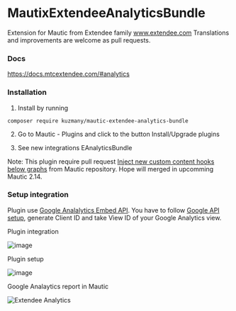 # MautixExtendeeAnalyticsBundle

Extension for Mautic from Extendee family www.extendee.com Translations and improvements are welcome as pull requests.

### Docs

https://docs.mtcextendee.com/#analytics

### Installation

1. Install by running 

`composer require kuzmany/mautic-extendee-analytics-bundle`

2. Go to Mautic - Plugins and click to the button Install/Upgrade plugins

3. See new integrations EAnalyticsBundle

Note: This plugin require pull request [Inject new custom content hooks below graphs](https://github.com/mautic/mautic/pull/6016) from Mautic repository. Hope will merged in upcomming Mautic 2.14.

### Setup integration

Plugin use  [Google Analalytics Embed API](https://developers.google.com/analytics/devguides/reporting/embed/v1/). You have to follow [Google API setup](https://developers.google.com/api-client-library/javascript/start/start-js#Setup), generate Client ID and take View ID of your Google Analytics view.

Plugin integration

![image](https://user-images.githubusercontent.com/462477/40825598-57d75716-6578-11e8-9707-4e47fe3876f4.png)

Plugin setup

![image](https://user-images.githubusercontent.com/462477/40825555-2de38308-6578-11e8-8ba6-9de8c824aeab.png)

Google Analaytics report in Mautic

![Extendee Analytics](https://user-images.githubusercontent.com/462477/39583389-4aeb5190-4ef0-11e8-883f-258b75ba4c08.PNG)
